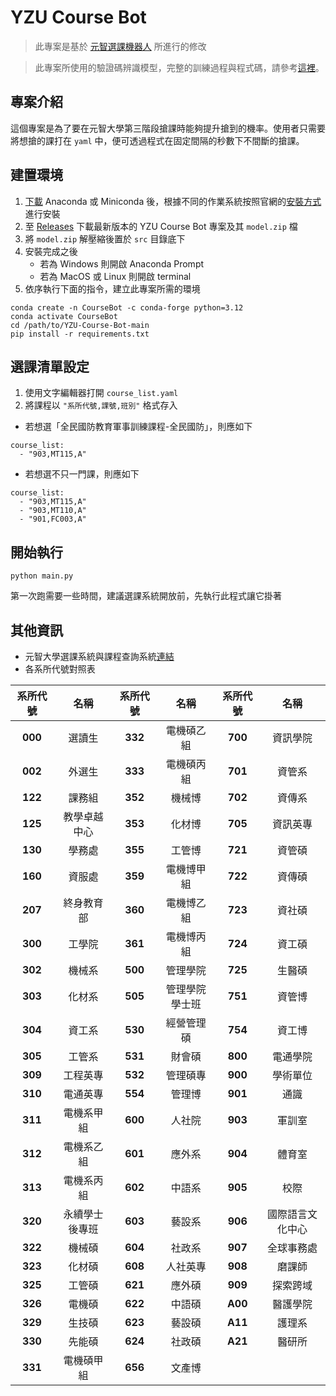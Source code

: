 # YZU Course Bot

> 此專案是基於 [元智選課機器人](https://github.com/Doem/yzuCourseBot) 所進行的修改

> 此專案所使用的驗證碼辨識模型，完整的訓練過程與程式碼，請參考[這裡](https://github.com/sunsun8170/YZU-CAPTCHA-TrOCR)。

## 專案介紹

這個專案是為了要在元智大學第三階段搶課時能夠提升搶到的機率。使用者只需要將想搶的課打在 `yaml` 中，便可透過程式在固定間隔的秒數下不間斷的搶課。

## 建置環境

1. [下載](https://www.anaconda.com/download/success) Anaconda 或 Miniconda 後，根據不同的作業系統按照官網的[安裝方式](https://docs.anaconda.com/anaconda/install/)進行安裝
2. 至 [Releases](https://github.com/sunsun8170/YZU-Course-Bot/releases) 下載最新版本的 YZU Course Bot 專案及其 `model.zip` 檔
3. 將 `model.zip` 解壓縮後置於 `src` 目錄底下
4. 安裝完成之後
    * 若為 Windows 則開啟 Anaconda Prompt
    * 若為 MacOS 或 Linux 則開啟 terminal
5. 依序執行下面的指令，建立此專案所需的環境

```bash=
conda create -n CourseBot -c conda-forge python=3.12
conda activate CourseBot
cd /path/to/YZU-Course-Bot-main
pip install -r requirements.txt
```

## 選課清單設定

1. 使用文字編輯器打開 `course_list.yaml`
2. 將課程以 `"系所代號,課號,班別"` 格式存入

* 若想選「全民國防教育軍事訓練課程-全民國防」，則應如下

```yaml=
course_list:
  - "903,MT115,A"
```  

* 若想選不只一門課，則應如下

```yaml=
course_list:
  - "903,MT115,A"
  - "903,MT110,A"
  - "901,FC003,A" 
```

## 開始執行

```bash!
python main.py
```

第一次跑需要一些時間，建議選課系統開放前，先執行此程式讓它掛著

## 其他資訊

* 元智大學選課系統與課程查詢系統[連結](https://isdna1.yzu.edu.tw/Cnstdsel/default.aspx)
* 各系所代號對照表

| **系所代號** 	|    **名稱**    	| **系所代號** 	|    **名稱**    	| 系所代號 	|     **名稱**     	|
|:------------:	|:--------------:	|:------------:	|:--------------:	|:--------:	|:----------------:	|
|    **000**   	|     選讀生     	|    **332**   	|   電機碩乙組   	|  **700** 	|     資訊學院     	|
|    **002**   	|     外選生     	|    **333**   	|   電機碩丙組   	|  **701** 	|      資管系      	|
|    **122**   	|     課務組     	|    **352**   	|     機械博     	|  **702** 	|      資傳系      	|
|    **125**   	|  教學卓越中心  	|    **353**   	|     化材博     	|  **705** 	|     資訊英專     	|
|    **130**   	|     學務處     	|    **355**   	|     工管博     	|  **721** 	|      資管碩      	|
|    **160**   	|     資服處     	|    **359**   	|   電機博甲組   	|  **722** 	|      資傳碩      	|
|    **207**   	|   終身教育部   	|    **360**   	|   電機博乙組   	|  **723** 	|      資社碩      	|
|    **300**   	|     工學院     	|    **361**   	|   電機博丙組   	|  **724** 	|      資工碩      	|
|    **302**   	|     機械系     	|    **500**   	|    管理學院    	|  **725** 	|      生醫碩      	|
|    **303**   	|     化材系     	|    **505**   	| 管理學院學士班 	|  **751** 	|      資管博      	|
|    **304**   	|     資工系     	|    **530**   	|   經營管理碩   	|  **754** 	|      資工博      	|
|    **305**   	|     工管系     	|    **531**   	|     財會碩     	|  **800** 	|     電通學院     	|
|    **309**   	|    工程英專    	|    **532**   	|    管理碩專    	|  **900** 	|     學術單位     	|
|    **310**   	|    電通英專    	|    **554**   	|     管理博     	|  **901** 	|       通識       	|
|    **311**   	|   電機系甲組   	|    **600**   	|     人社院     	|  **903** 	|      軍訓室      	|
|    **312**   	|   電機系乙組   	|    **601**   	|     應外系     	|  **904** 	|      體育室      	|
|    **313**   	|   電機系丙組   	|    **602**   	|     中語系     	|  **905** 	|       校際       	|
|    **320**   	| 永續學士後專班 	|    **603**   	|     藝設系     	|  **906** 	| 國際語言文化中心 	|
|    **322**   	|     機械碩     	|    **604**   	|     社政系     	|  **907** 	|    全球事務處    	|
|    **323**   	|     化材碩     	|    **608**   	|    人社英專    	|  **908** 	|      磨課師      	|
|    **325**   	|     工管碩     	|    **621**   	|     應外碩     	|  **909** 	|     探索跨域     	|
|    **326**   	|     電機碩     	|    **622**   	|     中語碩     	|  **A00** 	|     醫護學院     	|
|    **329**   	|     生技碩     	|    **623**   	|     藝設碩     	|  **A11** 	|      護理系      	|
|    **330**   	|     先能碩     	|    **624**   	|     社政碩     	|  **A21** 	|      醫研所      	|
|    **331**   	|   電機碩甲組   	|    **656**   	|     文產博     	|          	|                  	|
